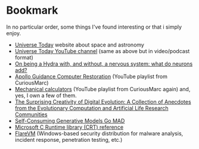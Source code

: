 # Bookmark

In no particular order, some things I've found interesting or that i simply enjoy.

- [Universe Today](https://www.universetoday.com/) website about space and astronomy
- [Universe Today YouTube channel](https://www.youtube.com/@frasercain) (same as above but in video/podcast format)
- [On being a Hydra with, and without, a nervous system: what do neurons add?](https://link.springer.com/article/10.1007/s10071-023-01816-8)
- [Apollo Guidance Computer Restoration](https://www.youtube.com/playlist?list=PL-_93BVApb59FWrLZfdlisi_x7-Ut_-w7) (YouTube playlist from CuriousMarc)
- [Mechanical calculators](https://www.youtube.com/playlist?list=PL-_93BVApb58cdHy3Z2sUWtd6q2LsmO2Z) (YouTube playlist from CuriousMarc again) and, yes, I own a few of them.
- [The Surprising Creativity of Digital Evolution: A Collection of Anecdotes from the Evolutionary Computation and Artificial Life Research Communities](https://arxiv.org/abs/1803.03453)
- [Self-Consuming Generative Models Go MAD](https://arxiv.org/abs/2307.01850)
- [Microsoft C Runtime library (CRT) reference](https://learn.microsoft.com/en-us/cpp/c-runtime-library/c-run-time-library-reference?view=msvc-170)
- [FlareVM](https://github.com/mandiant/flare-vm) (Windows-based security distribution for malware analysis, incident response, penetration testing, etc.)
